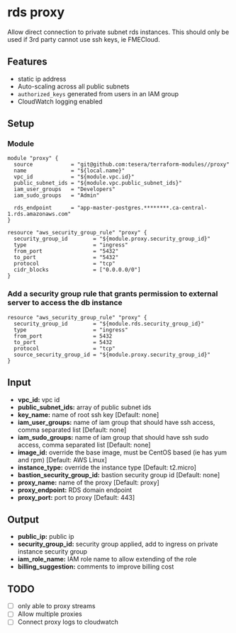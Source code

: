 # rds proxy
Allow direct connection to private subnet rds instances. This should only be used if 3rd party cannot use ssh keys, ie FMECloud.

## Features
- static ip address
- Auto-scaling across all public subnets
- `authorized_keys` generated from users in an IAM group
- CloudWatch logging enabled

## Setup
### Module
```hcl-terraform
module "proxy" {
  source            = "git@github.com:tesera/terraform-modules//proxy"
  name              = "${local.name}"
  vpc_id            = "${module.vpc.id}"
  public_subnet_ids = "${module.vpc.public_subnet_ids}"
  iam_user_groups   = "Developers"
  iam_sudo_groups   = "Admin"
  
  rds_endpoint      = "app-master-postgres.********.ca-central-1.rds.amazonaws.com"
}

resource "aws_security_group_rule" "proxy" {
  security_group_id        = "${module.proxy.security_group_id}"
  type                     = "ingress"
  from_port                = "5432"
  to_port                  = "5432"
  protocol                 = "tcp"
  cidr_blocks              = ["0.0.0.0/0"]
}

```

### Add a security group rule that grants permission to external server to access the db instance
```hcl-terraform
resource "aws_security_group_rule" "proxy" {
  security_group_id        = "${module.rds.security_group_id}"
  type                     = "ingress"
  from_port                = 5432
  to_port                  = 5432
  protocol                 = "tcp"
  source_security_group_id = "${module.proxy.security_group_id}"
}
```

## Input
- **vpc_id:** vpc id
- **public_subnet_ids:** array of public subnet ids
- **key_name:** name of root ssh key [Default: none]
- **iam_user_groups:** name of iam group that should have ssh access, comma separated list [Default: none]
- **iam_sudo_groups:** name of iam group that should have ssh sudo access, comma separated list [Default: none]
- **image_id:** override the base image, must be CentOS based (ie has yum and rpm) [Default: AWS Linux]
- **instance_type:** override the instance type [Default: t2.micro]
- **bastion_security_group_id:** bastion security group id [Default: none]
- **proxy_name:** name of the proxy [Default: proxy]
- **proxy_endpoint:** RDS domain endpoint
- **proxy_port:** port to proxy [Default: 443]

## Output
- **public_ip:** public ip
- **security_group_id:** security group applied, add to ingress on private instance security group
- **iam_role_name:** IAM role name to allow extending of the role
- **billing_suggestion:** comments to improve billing cost



## TODO
- [ ] only able to proxy streams
- [ ] Allow multiple proxies
- [ ] Connect proxy logs to cloudwatch

